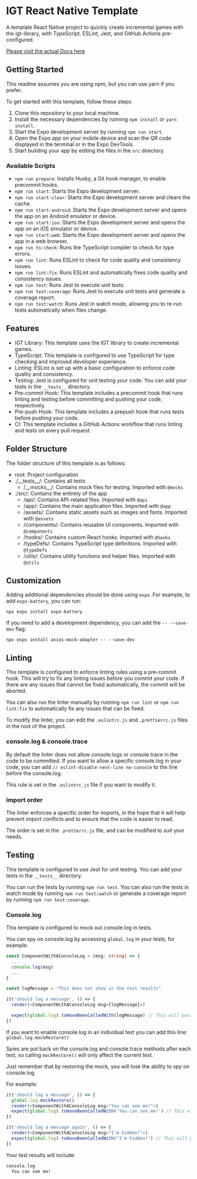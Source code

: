 # IGT React Native Template

A template React Native project to quickly create incremental games with the igt-library, with TypeScript, ESLint, Jest, and GitHub Actions pre-configured.

[Please visit the actual Docs here](https://123ishatest.github.io/igt-docs)

## Getting Started
This readme assumes you are using npm, but you can use yarn if you prefer.

To get started with this template, follow these steps:

1. Clone this repository to your local machine.
2. Install the necessary dependencies by running `npm install` or `yarn install`.
3. Start the Expo development server by running `npm run start`.
4. Open the Expo app on your mobile device and scan the QR code displayed in the terminal or in the Expo DevTools.
5. Start building your app by editing the files in the `src` directory.

### Available Scripts

- `npm run prepare`: Installs Husky, a Git hook manager, to enable precommit hooks.
- `npm run start`: Starts the Expo development server.
- `npm run start:clear`: Starts the Expo development server and clears the cache.
- `npm run start:android`: Starts the Expo development server and opens the app on an Android emulator or device.
- `npm run start:ios`: Starts the Expo development server and opens the app on an iOS simulator or device.
- `npm run start:web`: Starts the Expo development server and opens the app in a web browser.
- `npm run ts:check`: Runs the TypeScript compiler to check for type errors.
- `npm run lint`: Runs ESLint to check for code quality and consistency issues.
- `npm run lint:fix`: Runs ESLint and automatically fixes code quality and consistency issues.
- `npm run test`: Runs Jest to execute unit tests.
- `npm run test:coverage`: Runs Jest to execute unit tests and generate a coverage report.
- `npm run test:watch`: Runs Jest in watch mode, allowing you to re-run tests automatically when files change.

## Features

- IGT Library: This template uses the IGT library to create incremental games.
- TypeScript: This template is configured to use TypeScript for type checking and improved developer experience.
- Linting: ESLint is set up with a basic configuration to enforce code quality and consistency.
- Testing: Jest is configured for unit testing your code. You can add your tests in the `__tests__` directory.
- Pre-commit Hook: This template includes a precommit hook that runs linting and testing before committing and pushing your code, respectively.
- Pre-push Hook: This template includes a prepush hook that runs tests before pushing your code.
- CI: This template includes a GitHub Actions workflow that runs linting and tests on every pull request.

## Folder Structure

The folder structure of this template is as follows:

- root: Project configuration
- ./\_\_tests\_\_/: Contains all tests
  - /\_\_mocks\_\_/: Contains mock files for testing. Imported with `@mocks`
- ./src/: Contains the entirety of the app
  - /api/: Contains API-related files. Imported with `@api`
  - /app/: Contains the main application files. Imported with `@app`
  - /assets/: Contains static assets such as images and fonts. Imported with `@assets`
  - /components/: Contains reusable UI components. Imported with `@components`
  - /hooks/: Contains custom React hooks. Imported with `@hooks`
  - /typeDefs/: Contains TypeScript type definitions. Imported with `@typeDefs`
  - /utils/: Contains utility functions and helper files. Imported with `@utils`

## Customization

Adding additional dependencies should be done using `expo`. For example, to add `expo-battery`, you can run:

`npx expo install expo-battery`

If you need to add a development dependency, you can add the `-- --save-dev` flag:

`npx expo install axios-mock-adapter -- --save-dev`

## Linting
This template is configured to enforce linting rules using a pre-commit hook. This will try to fix any linting issues before you commit your code. If there are any issues that cannot be fixed automatically, the commit will be aborted.

You can also run the linter manually by running `npm run lint` or `npm run lint:fix` to automatically fix any issues that can be fixed.

To modify the linter, you can edit the `.eslintrc.js` and `.prettierrc.js` files in the root of the project.

### console.log & console.trace
By default the linter does not allow console.logs or console.trace in the code to be committed. If you want to allow a specific console.log in your code, you can add `// eslint-disable-next-line no-console` to the line before the console.log.

This rule is set in the `.eslintrc.js` file if you want to modify it.

### import order
The linter enforces a specific order for imports, in the hope that it will help prevent import conflicts and to ensure that the code is easier to read.

The order is set in the `.pretterrc.js` file, and can be modified to suit your needs.

## Testing

This template is configured to use Jest for unit testing. You can add your tests in the `__tests__` directory.

You can run the tests by running `npm run test`. You can also run the tests in watch mode by running `npm run test:watch` or generate a coverage report by running `npm run test:coverage`.

### Console.log
This template is configured to mock out console.log in tests.

You can spy on console.log by accessing `global.log` in your tests, for example:

```ts
const ComponentWithAConsoleLog = (msg: string) => {
  ...
  console.log(msg)
  ...
}

const logMessage = "This does not show in the test results"

it('should log a message', () => {
  render(<ComponentWithAConsoleLog msg={logMessage}>)

  expect(global.log).toHaveBeenCalledWith(logMessage) // This will pass
})
```

If you want to enable console.log in an individual test you can add this line: `global.log.mockRestore()`

Spies are put back on the console.log and console.trace methods after each test, so calling `mockRestore()` will only affect the current test.

Just remember that by restoring the mock, you will lose the ability to spy on console.log.

For example:
  
```ts
it('should log a message', () => {
  global.log.mockRestore()
  render(<ComponentWithAConsoleLog msg="You can see me!">)
  expect(global.log).toHaveBeenCalledWith('You can see me!') // This will fail
})

it('should log a message again', () => {
  render(<ComponentWithAConsoleLog msg="I'm hidden!">)
  expect(global.log).toHaveBeenCalledWith("I'm hidden!") // This will pass
})
```
Your test results will include:
```sh
console.log
  You can see me!
```
